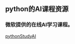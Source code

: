 
## python的AI课程资源
### 微软提供的在线AI学习课程。
[pythonStudyAI](https://microsoft.github.io/AI-For-Beginners/)

